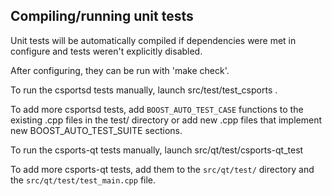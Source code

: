 Compiling/running unit tests
------------------------------------

Unit tests will be automatically compiled if dependencies were met in configure
and tests weren't explicitly disabled.

After configuring, they can be run with 'make check'.

To run the csportsd tests manually, launch src/test/test_csports .

To add more csportsd tests, add `BOOST_AUTO_TEST_CASE` functions to the existing
.cpp files in the test/ directory or add new .cpp files that
implement new BOOST_AUTO_TEST_SUITE sections.

To run the csports-qt tests manually, launch src/qt/test/csports-qt_test

To add more csports-qt tests, add them to the `src/qt/test/` directory and
the `src/qt/test/test_main.cpp` file.
